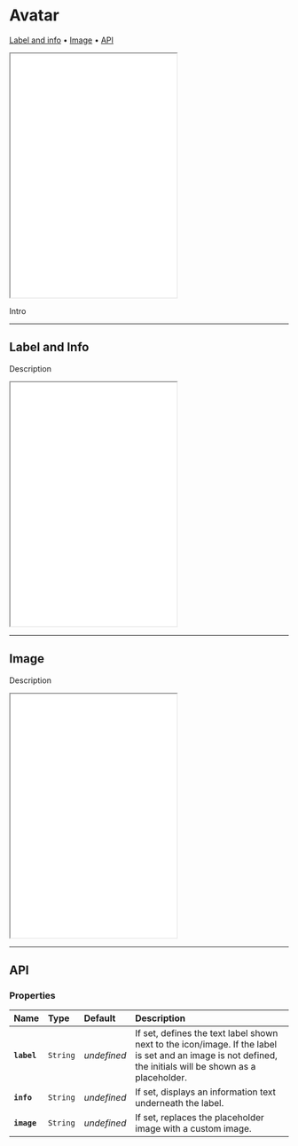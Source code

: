 # Avatar

[Label and info](components/avatar#label-and-info) • [Image](components/avatar#image) • [API](components/avatar#api)

<iframe src="./assets/demos/avatar/main.html" height="440px"></iframe>

Intro 

---

## Label and Info

Description

<iframe src="./assets/demos/avatar/label-and-info.html" height="440px"></iframe>

---

## Image

Description

<iframe src="./assets/demos/avatar/image.html" height="440px"></iframe>

---

## API

### Properties

| Name | Type | Default | Description |
| :-- | :-- | :-- | :-- |
| **`label`** | `String` | _undefined_ | If set, defines the text label shown next to the icon/image. If the label is set and an image is not defined, the initials will be shown as a placeholder. |
| **`info`** | `String` | _undefined_ | If set, displays an information text underneath the label. |
| **`image`** | `String` | _undefined_ | If set, replaces the placeholder image with a custom image. |